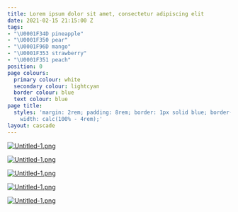```yaml
---
title: Lorem ipsum dolor sit amet, consectetur adipiscing elit
date: 2021-02-15 21:15:00 Z
tags:
- "\U0001F34D pineapple"
- "\U0001F350 pear"
- "\U0001F96D mango"
- "\U0001F353 strawberry"
- "\U0001F351 peach"
position: 0
page colours:
  primary colour: white
  secondary colour: lightcyan
  border colour: blue
  text colour: blue
page title:
  styles: 'margin: 2rem; padding: 8rem; border: 1px solid blue; border-radius: 100%;
    width: calc(100% - 4rem);'
layout: cascade
---
```


[![Untitled-1.png](/uploads/Untitled-1.png)](hello)

<!-- break -->

[![Untitled-1.png](/uploads/Untitled-1.png)](hello)

<!-- break -->

[![Untitled-1.png](/uploads/Untitled-1.png)](hello)

<!-- break -->

[![Untitled-1.png](/uploads/Untitled-1.png)](hello)

<!-- break -->

[![Untitled-1.png](/uploads/Untitled-1.png)](hello)

<!-- break -->